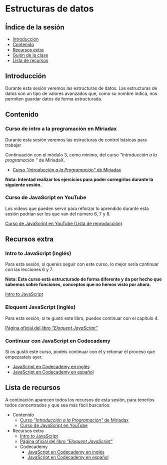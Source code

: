 # Estructuras de datos

## Índice de la sesión

- [Introducción](#introduccion)
- [Contenido](#contenido)
- [Recursos extra](#recursos-extra)
- [Guión de la clase](#guion-de-la-clase)
- [Lista de recursos](#lista-de-recursos)

## Introducción

Durante esta sesión veremos las estructuras de datos. Las estructuras de datos son un tipo de valores avanzados que, como su nombre indica, nos permiten guardar datos de forma estructurada.

## Contenido

### Curso de intro a la programación en Miriadax

Durante esta sesión veremos las estructuras de control básicas para trabajar

Continuación con el módulo 3, como mínimo, del curso _"Introducción a la programación "_ de MiriadaX.

- [Curso _"Introducción a la Programación"_ de Miriadax](http://miriadax.net/web/introduccion-a-la-programacion-descubre-el-lenguaje-de-la-era-digital-3-edicion-/)

**Nota: Intentad realizar los ejercicios para poder corregirlos durante la siguiente sesión.**

### Curso de JavaScript en YouTube

Los videos que pueden servir para reforzar lo aprendido durante esta sesión podrían ser los que van del número 6, 7 y 8.

[Curso de JavaScript en YouTube (Lista de reproducción)](https://www.youtube.com/playlist?list=PLU8oAlHdN5BmpobVmj1IlneKlVLJ84TID)

## Recursos extra

### Intro to JavaScript (inglés)

Para esta sesión, si quereis seguir con este curso, lo mejor sería continuar con las lecciones 6 y 7.

**Nota: Este curso está estructurado de forma diferente y da por hecho que sabemos sobre funciones, conceptos que no hemos visto por ahora.**

[Intro to JavaScript](https://www.udacity.com/course/intro-to-javascript--ud803)

### Eloquent JavaScript (inglés)

Para esta sesión, si te gustó este libro, puedes continuar con el capítulo 4.

[Página oficial del libro _"Eloquent JavaScript"_](http://eloquentjavascript.net/)

### Continuar con JavaScript en Codecademy

Si os gustó este curso, podeis continuar con él y retomar el proceso que empezasteis ayer.

- [JavaScript en Codecademy en inglés](https://www.codecademy.com/learn/learn-javascript)
- [JavaScript en Codecademy en español](https://www.codecademy.com/es/tracks/javascript-traduccion-al-espanol-america-latina-clone)

## Lista de recursos

A continación aparecen todos los recursos de esta sesión, para tenerlos todos concentrados y que sea más fácil buscarlos:

- Contenido
  - [Curso _"Introducción a la Programación"_ de Miriadax](http://miriadax.net/web/introduccion-a-la-programacion-descubre-el-lenguaje-de-la-era-digital-3-edicion-/)
  - [Curso de JavaScript en YouTube](https://www.youtube.com/playlist?list=PLU8oAlHdN5BmpobVmj1IlneKlVLJ84TID)
- Recursos extra
  - [Intro to JavaScript](https://www.udacity.com/course/intro-to-javascript--ud803)
  - [Página oficial del libro _"Eloquent JavaScript"_](http://eloquentjavascript.net/)
  - Codecademy
    - [JavaScript en Codecademy en inglés](https://www.codecademy.com/learn/learn-javascript)
    - [JavaScript en Codecademy en español](https://www.codecademy.com/es/tracks/javascript-traduccion-al-espanol-america-latina-clone)
